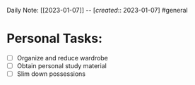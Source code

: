 Daily Note: [[2023-01-07]] -- [*created*:: 2023-01-07] #general

# Personal Tasks:
- [ ] Organize and reduce wardrobe
- [ ] Obtain personal study material
- [ ] Slim down possessions